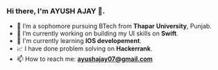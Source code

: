 ### Hi there, I'm AYUSH AJAY 👋.


- 🔭 I’m a sophomore pursuing BTech from **Thapar University**, Punjab.
- 🌱 I’m currently working on building my UI skills on **Swift**.
- 🔭 I'm currently learning __IOS developement__.
- 📈 I have done problem solving on **Hackerrank**.
- 📫 How to reach me: **ayushajay07@gmail.com**


